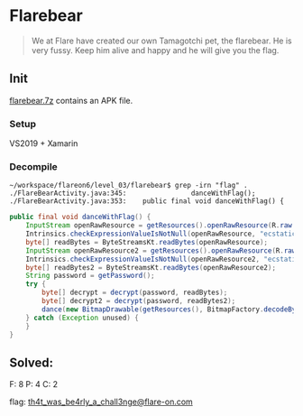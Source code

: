 # Flarebear

> We at Flare have created our own Tamagotchi pet, the flarebear. He is very fussy. Keep him alive and happy and he will give you the flag.

## Init

[flarebear.7z]('./Flarebear.7z') contains an APK file.

### Setup

VS2019 + Xamarin

### Decompile

```shell
~/workspace/flareon6/level_03/flarebear$ grep -irn "flag" .
./FlareBearActivity.java:345:                danceWithFlag();
./FlareBearActivity.java:353:    public final void danceWithFlag() {
```

```java
public final void danceWithFlag() {
    InputStream openRawResource = getResources().openRawResource(R.raw.ecstatic);
    Intrinsics.checkExpressionValueIsNotNull(openRawResource, "ecstaticEnc");
    byte[] readBytes = ByteStreamsKt.readBytes(openRawResource);
    InputStream openRawResource2 = getResources().openRawResource(R.raw.ecstatic2);
    Intrinsics.checkExpressionValueIsNotNull(openRawResource2, "ecstaticEnc2");
    byte[] readBytes2 = ByteStreamsKt.readBytes(openRawResource2);
    String password = getPassword();
    try {
        byte[] decrypt = decrypt(password, readBytes);
        byte[] decrypt2 = decrypt(password, readBytes2);
        dance(new BitmapDrawable(getResources(), BitmapFactory.decodeByteArray(decrypt, 0, decrypt.length)), new BitmapDrawable(getResources(), BitmapFactory.decodeByteArray(decrypt2, 0, decrypt2.length)));
    } catch (Exception unused) {
    }
}
```

## Solved:

F: 8
P: 4
C: 2

flag: th4t_was_be4rly_a_chall3nge@flare-on.com
